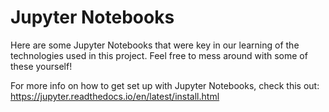 # Jupyter Notebooks

Here are some Jupyter Notebooks that were key in our learning of the technologies used in this project. Feel free to mess around with some of these yourself!

For more info on how to get set up with Jupyter Notebooks, check this out:
https://jupyter.readthedocs.io/en/latest/install.html
